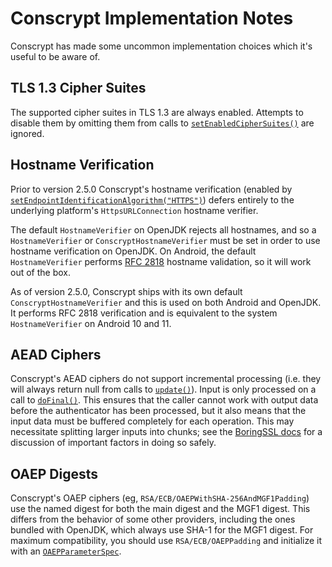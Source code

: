 Conscrypt Implementation Notes
========================================

Conscrypt has made some uncommon implementation choices which it's useful to be
aware of.

## TLS 1.3 Cipher Suites

The supported cipher suites in TLS 1.3 are always enabled.  Attempts to disable
them by omitting them from calls to
[`setEnabledCipherSuites()`](https://docs.oracle.com/javase/9/docs/api/javax/net/ssl/SSLSocket.html#setEnabledCipherSuites-java.lang.String:A-)
are ignored.

## Hostname Verification

Prior to version 2.5.0 Conscrypt's hostname verification (enabled by
[`setEndpointIdentificationAlgorithm("HTTPS")`](https://docs.oracle.com/javase/9/docs/api/javax/net/ssl/SSLParameters.html#setEndpointIdentificationAlgorithm-java.lang.String-))
defers entirely to the underlying platform's `HttpsURLConnection` hostname verifier.

The default `HostnameVerifier` on OpenJDK rejects all hostnames, and
so a `HostnameVerifier` or `ConscryptHostnameVerifier`
must be set in order to use hostname verification on OpenJDK.  On Android, the default
`HostnameVerifier` performs [RFC 2818](https://tools.ietf.org/html/rfc2818)
hostname validation, so it will work out of the box.

As of version 2.5.0, Conscrypt ships with its own default `ConscryptHostnameVerifier`
and this is used on both Android and OpenJDK. It performs RFC 2818 verification
and is equivalent to the system `HostnameVerifier` on Android 10 and 11.

## AEAD Ciphers

Conscrypt's AEAD ciphers do not support incremental processing (i.e. they will
always return null from calls to
[`update()`](https://docs.oracle.com/javase/9/docs/api/javax/crypto/Cipher.html#update-byte:A-)).
Input is only processed on a call to
[`doFinal()`](https://docs.oracle.com/javase/9/docs/api/javax/crypto/Cipher.html#doFinal--).
This ensures that the caller cannot work with output data before the
authenticator has been processed, but it also means that the input data must be
buffered completely for each operation.  This may necessitate splitting larger
inputs into chunks; see the [BoringSSL
docs](https://commondatastorage.googleapis.com/chromium-boringssl-docs/aead.h.html)
for a discussion of important factors in doing so safely.

## OAEP Digests

Conscrypt's OAEP ciphers (eg, `RSA/ECB/OAEPWithSHA-256AndMGF1Padding`) use the
named digest for both the main digest and the MGF1 digest.  This differs from
the behavior of some other providers, including the ones bundled with OpenJDK,
which always use SHA-1 for the MGF1 digest.  For maximum compatibility, you
should use `RSA/ECB/OAEPPadding` and initialize it with an
[`OAEPParameterSpec`](https://docs.oracle.com/javase/9/docs/api/javax/crypto/spec/OAEPParameterSpec.html).
